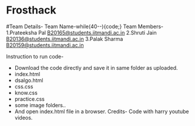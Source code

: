 # Frosthack
#Team Details-
Team Name-while(40--){code;}
Team Members-
1.Prateeksha Pal B20165@students.iitmandi.ac.in
2.Shruti Jain B20136@students.iitmandi.ac.in
3.Palak Sharma B20159@students.iitmandi.ac.in

Instruction to run code-
* Download the code directly and save it in same folder as uploaded.
* index.html
* dsalgo.html
* css.css
* know.css
* practice.css
* some image folders..
* And open index.html file in a browser.
Credits-
Code with harry youtube videos.
